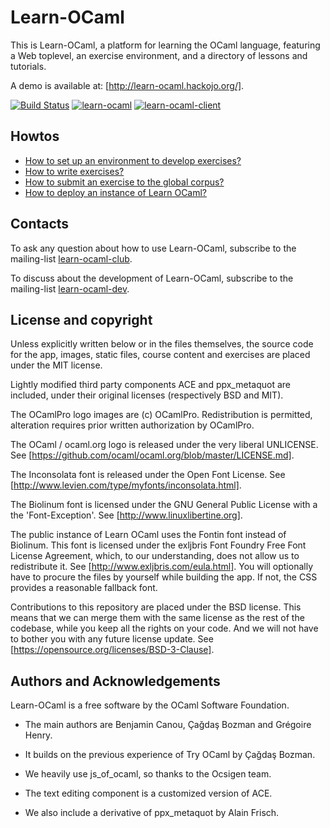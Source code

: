 Learn-OCaml
===========

This is Learn-OCaml, a platform for learning the OCaml language,
featuring a Web toplevel, an exercise environment, and a directory of
lessons and tutorials.

A demo is available at: [http://learn-ocaml.hackojo.org/].

[![Build Status](https://travis-ci.org/ocaml-sf/learn-ocaml.svg?branch=master)](https://travis-ci.org/ocaml-sf/learn-ocaml)
[![learn-ocaml](https://img.shields.io/badge/docker-ocamlsf%2Flearn--ocaml-blue.svg)](https://hub.docker.com/r/ocamlsf/learn-ocaml "Docker image of learn-ocaml")
[![learn-ocaml-client](https://img.shields.io/badge/docker-ocamlsf%2Flearn--ocaml--client-blue.svg)](https://hub.docker.com/r/ocamlsf/learn-ocaml-client "Docker image of learn-ocaml-client")

Howtos
------

* [How to set up an environment to develop exercises?](https://github.com/ocaml-sf/learn-ocaml/blob/master/docs/howto-setup-exercise-development-environment.md)
* [How to write exercises?](https://github.com/ocaml-sf/learn-ocaml/blob/master/docs/howto-write-exercises.md)
* [How to submit an exercise to the global corpus?](https://github.com/ocaml-sf/learn-ocaml/blob/master/docs/howto-submit-an-exercise.md)
* [How to deploy an instance of Learn OCaml?](https://github.com/ocaml-sf/learn-ocaml/blob/master/docs/howto-deploy-a-learn-ocaml-instance.md)

Contacts
--------

To ask any question about how to use Learn-OCaml, subscribe to
the mailing-list [learn-ocaml-club](https://sympa.inria.fr/sympa/subscribe/learn-ocaml-club).

To discuss about the development of Learn-OCaml, subscribe to
the mailing-list [learn-ocaml-dev](https://sympa.inria.fr/sympa/subscribe/learn-ocaml-dev).

License and copyright
---------------------

Unless explicitly written below or in the files themselves, the source
code for the app, images, static files, course content and exercises
are placed under the MIT license.

Lightly modified third party components ACE and ppx_metaquot are
included, under their original licenses (respectively BSD and MIT).

The OCamlPro logo images are (c) OCamlPro. Redistribution is
permitted, alteration requires prior written authorization by
OCamlPro.

The OCaml / ocaml.org logo is released under the very liberal UNLICENSE.
See [https://github.com/ocaml/ocaml.org/blob/master/LICENSE.md].

The Inconsolata font is released under the Open Font License.
See [http://www.levien.com/type/myfonts/inconsolata.html].

The Biolinum font is licensed under the GNU General Public License with
a the 'Font-Exception'.
See [http://www.linuxlibertine.org].

The public instance of Learn OCaml uses the Fontin font instead of
Biolinum. This font is licensed under the exljbris Font Foundry Free
Font License Agreement, which, to our understanding, does not allow us
to redistribute it. See [http://www.exljbris.com/eula.html]. You will
optionally have to procure the files by yourself while building the
app. If not, the CSS provides a reasonable fallback font.

Contributions to this repository are placed under the BSD
license. This means that we can merge them with the same license as
the rest of the codebase, while you keep all the rights on your code.
And we will not have to bother you with any future license update.
See [https://opensource.org/licenses/BSD-3-Clause].

Authors and Acknowledgements
----------------------------

Learn-OCaml is a free software by the OCaml Software Foundation.

 * The main authors are Benjamin Canou, Çağdaş Bozman and Grégoire Henry.

 * It builds on the previous experience of Try OCaml by Çağdaş Bozman.

 * We heavily use js_of_ocaml, so thanks to the Ocsigen team.

 * The text editing component is a customized version of ACE.

 * We also include a derivative of ppx_metaquot by Alain Frisch.
